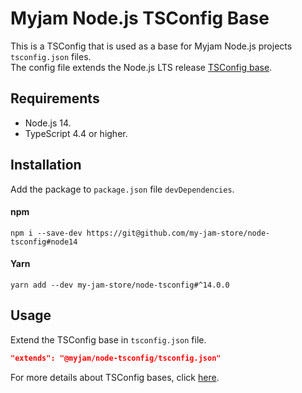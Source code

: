 # Myjam Node.js TSConfig Base

This is a TSConfig that is used as a base for Myjam Node.js projects `tsconfig.json` files.  
The config file extends the Node.js LTS release [TSConfig base](https://www.npmjs.com/package/@tsconfig/node12).

## Requirements

- Node.js 14.
- TypeScript 4.4 or higher.

## Installation

Add the package to `package.json` file `devDependencies`.

#### npm
```shell
npm i --save-dev https://git@github.com/my-jam-store/node-tsconfig#node14
```

#### Yarn
```shell
yarn add --dev my-jam-store/node-tsconfig#^14.0.0
```

## Usage

Extend the TSConfig base in `tsconfig.json` file.

```json
"extends": "@myjam/node-tsconfig/tsconfig.json"
```

For more details about TSConfig bases, click [here](https://www.typescriptlang.org/docs/handbook/tsconfig-json.html#tsconfig-bases).
